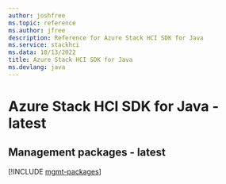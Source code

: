 ```yaml
---
author: joshfree
ms.topic: reference
ms.author: jfree
description: Reference for Azure Stack HCI SDK for Java
ms.service: stackhci
ms.data: 10/13/2022
title: Azure Stack HCI SDK for Java
ms.devlang: java
---
```

# Azure Stack HCI SDK for Java - latest

## Management packages - latest
[!INCLUDE [mgmt-packages](stack-hci-mgmt-index.md)]